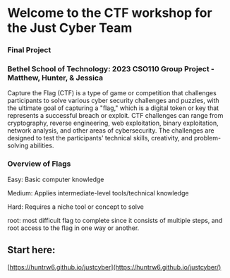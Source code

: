 
# Welcome to the CTF workshop for the Just Cyber Team

### Final Project

### Bethel School of Technology: 2023 CSO110 Group Project - Matthew, Hunter, & Jessica

Capture the Flag (CTF) is a type of game or competition that challenges participants to solve various cyber security challenges and puzzles, with the ultimate goal of capturing a "flag," which is a digital token or key that represents a successful breach or exploit.
CTF challenges can range from cryptography, reverse engineering, web exploitation, binary exploitation, network analysis, and other areas of cybersecurity. The challenges are designed to test the participants' technical skills, creativity, and problem-solving abilities.

### Overview of Flags
Easy: Basic computer knowledge

Medium: Applies intermediate-level tools/technical knowledge

Hard: Requires a niche tool or concept to solve

root: most difficult flag to complete since it consists of multiple steps, and root access to the flag in one way or another. 


## Start here:
[https://huntrw6.github.io/justcyber](https://huntrw6.github.io/justcyber/)
